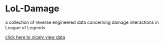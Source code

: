 # LoL-Damage
a collection of reverse engineered data concerning damage interactions in League of Legends

[click here to nicely view data](https://franktheboxmonster.github.io/LoL-Damage/)
